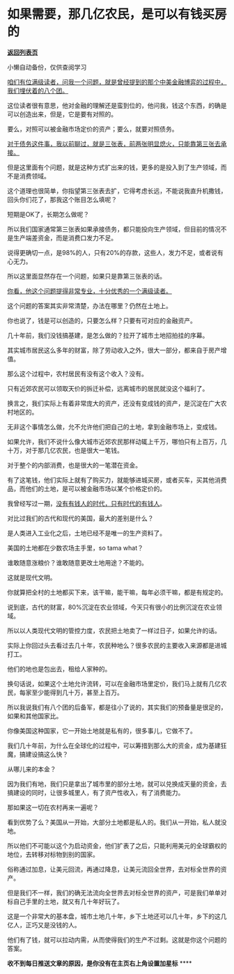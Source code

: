 # 如果需要，那几亿农民，是可以有钱买房的

[**返回列表页**](/gzh/记忆承载3)

小懒自动备份，仅供查阅学习

[咱们有位满级读者，问我一个问题，就是曾经提到的那个中美金融博弈的过程中，我们埋伏着的八个团。  
](http://mp.weixin.qq.com/s?__biz=MzkwMzQ1MzczOQ==&mid=2247484129&idx=1&sn=45bc997d22e7a00cc54ba51da9339349&chksm=c0974fa5f7e0c6b3d30638b187cc30b1f85883ae1e6aec60f3553b46532c26402c89a31849c5&scene=21#wechat_redirect)

这位读者很有意思，他对金融的理解还是蛮到位的，他问我，钱这个东西，的确是可以创造出来，但是，它是要有对照的。  

要么，对照可以被金融市场定价的资产；要么，就要对照债务。

[对于债务这件事，我以前聊过，就是三张表，前两张明显熄火，只能靠第三张去承接。  
](http://mp.weixin.qq.com/s?__biz=MzkwMzQ1MzczOQ==&mid=2247484129&idx=1&sn=45bc997d22e7a00cc54ba51da9339349&chksm=c0974fa5f7e0c6b3d30638b187cc30b1f85883ae1e6aec60f3553b46532c26402c89a31849c5&scene=21#wechat_redirect)

但是这里面有个问题，就是这种方式扩出来的钱，更多的是投入到了生产领域，而不是消费领域。  

这个道理也很简单，你指望第三张表去扩，它得考虑长远，不能说我直升机撒钱，回头你们花了，那我这个账目怎么填呢？

短期是OK了，长期怎么做呢？

所以我们国家通常第三张表如果承接债务，都只能投向生产领域，但目前的情况不是生产端差资金，而是消费口发力不足。

说得更确切一点，是98%的人，只有20%的存款，这些人，发力不足，或者说有心无力。

所以这里面显然存在一个问题，如果只是靠第三张表的话。

[你看，他这个问题提得非常专业，十分优秀的一个满级读者。  
](http://mp.weixin.qq.com/s?__biz=MzkwMzQ1MzczOQ==&mid=2247484129&idx=1&sn=45bc997d22e7a00cc54ba51da9339349&chksm=c0974fa5f7e0c6b3d30638b187cc30b1f85883ae1e6aec60f3553b46532c26402c89a31849c5&scene=21#wechat_redirect)

这个问题的答案其实非常清楚，办法在哪里？仍然在土地上。  

你也说了，钱是可以创造的，只要怎么样？只要有可对应的金融资产。  

几十年前，我们没钱搞基建，是怎么做的？拉开了城市土地招拍挂的序幕。

其实城市居民这么多年的财富，除了劳动收入之外，很大一部分，都来自于房产增值。

那么这个过程中，农村居民有没有这个收入？没有。  

只有近郊农民可以领取天价的拆迁补偿，远离城市的居民就没这个福利了。

换言之，我们实际上有着非常庞大的资产，还没有变成钱的资产，是沉淀在广大农村地区的。  

无非这个事情怎么做，允不允许他们把自己的土地，拿到金融市场上，变成钱。  

如果允许，我们不说什么像大城市近郊农民那样动辄上千万，哪怕只有上百万，几十万，对于那几亿农民，也是很大一笔钱。

对于整个的内部消费，也是很大的一笔潜在资金。

有了这笔钱，他们实际上就有了购买力，就能够进城买房，或者买车，买其他消费品，而他们的土地，是可以被金融市场以某个价格定价的。  

我曾经写过一期，[没有有钱人的时代，只有时代的有钱人](http://mp.weixin.qq.com/s?__biz=MzU3NDc5Nzc0NQ==&mid=2247527910&idx=1&sn=b562a305ba7d4baca67536684aae446d&chksm=fd2ecf38ca59462ef107a1721a5488c91ffcdc65e8f8345ca6a57d1c56779e1b615c8c89ddd4&scene=21#wechat_redirect)。  

对比过我们的古代和现代的美国，最大的差别是什么？

是人类进入工业化之后，土地已经不是唯一的生产资料了。

美国的土地都在少数农场主手里，so tama what？  

谁敢随意涨粮价？谁敢随意更改土地用途？不能的。

这就是现代文明。

你就算把全村的土地都买下来，该干嘛，能干嘛，每年必须干嘛，都是有规定的。

说到底，古代的财富，80%沉淀在农业领域，今天只有很小的比例沉淀在农业领域。  

所以以人类现代文明的管控力度，农民把土地卖了一样过日子，如果允许的话。

实际上你回过头去看过去几十年，农民种地么？很多农民的主要收入来源都是进城打工。  

他们的地也是包出去，租给人家种的。

换句话说，如果这个土地允许流转，可以在金融市场里定价，我们马上就有几亿农民，每家至少能得到几十万，甚至上百万。

所以我说我们有八个团的后备军，都是往小了说的，其实我们的预备量是很足的，如果和其他国家比。  

你像美国这种国家，它一开始土地就是私有的，很多事儿，它做不了。  

我们几十年前，为什么在全球化的过程中，可以筹措到那么大的资金，成为基建狂魔，搞建设搞这么快？

从哪儿来的本金？

因为我们有地，我们只是拿出了城市里的部分土地，就可以兑换成天量的资金，去搞建设的同时，让很多城里人，有了资产性收入，有了消费能力。

那如果这一切在农村再来一遍呢？  

看到优势了么？美国从一开始，大部分土地都是私人的。我们从一开始，私人就没地。  

所以他们不可能以这个为启动资金，他们扩表了之后，只能利用美元的全球霸权的地位，去转移对标物到别的国家。

俗称通过加息，让美元回流，再通过降息，让美元流回全世界，去对标全世界的资产。

但是我们不一样，我们的确无法流向全世界去对标全世界的资产，可是我们单单对标自己手里的土地，就又有几十年好玩了。

这是一个非常大的基本盘，城市土地几十年，乡下土地还可以几十年，乡下的这几亿人，正巧又是没钱的人。  

他们有了钱，就可以拉动内需，从而使得我们的生产不过剩。这就是你这个问题的答案。

 **收不到每日推送文章的原因，是你没有在主页右上角设置加星标** ****

